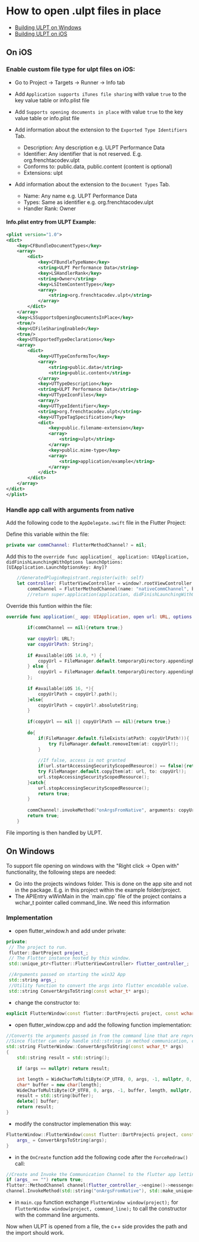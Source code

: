 # How to open .ulpt files in place

 - [Building ULPT on Windows](#on-windows)
 - [Building ULPT on iOS](#on-ios)

## On iOS

### Enable custom file type for ulpt files on iOS:

- Go to Project -> Targets -> Runner -> Info tab
- Add `Application supports iTunes file sharing` with value `true` to the key value table or info.plist file
- Add `Supports opening documents in place` with value `true` to the key value table or info.plist file
- Add information about the extension to the `Exported Type Identifiers` Tab.

  - Description: Any description e.g. ULPT Performance Data
  - Identifier: Any identifier that is not reserved. E.g. org.frenchtacodev.ulpt
  - Conforms to: public.data, public.content (content is optional)
  - Extensions: ulpt

- Add information about the extension to the `Document Types` Tab.
  - Name: Any name e.g. ULPT Performance Data
  - Types: Same as identifier e.g. org.frenchtacodev.ulpt
  - Handler Rank: Owner

#### Info.plist entry from ULPT Example:

```xml
<plist version="1.0">
<dict>
	<key>CFBundleDocumentTypes</key>
	<array>
		<dict>
			<key>CFBundleTypeName</key>
			<string>ULPT Performance Data</string>
			<key>LSHandlerRank</key>
			<string>Owner</string>
			<key>LSItemContentTypes</key>
			<array>
				<string>org.frenchtacodev.ulpt</string>
			</array>
		</dict>
	</array>
	<key>LSSupportsOpeningDocumentsInPlace</key>
	<true/>
	<key>UIFileSharingEnabled</key>
	<true/>
	<key>UTExportedTypeDeclarations</key>
	<array>
		<dict>
			<key>UTTypeConformsTo</key>
			<array>
				<string>public.data</string>
				<string>public.content</string>
			</array>
			<key>UTTypeDescription</key>
			<string>ULPT Performance Data</string>
			<key>UTTypeIconFiles</key>
			<array/>
			<key>UTTypeIdentifier</key>
			<string>org.frenchtacodev.ulpt</string>
			<key>UTTypeTagSpecification</key>
			<dict>
				<key>public.filename-extension</key>
				<array>
					<string>ulpt</string>
				</array>
				<key>public.mime-type</key>
				<array>
					<string>application/example</string>
				</array>
			</dict>
		</dict>
	</array>
</dict>
</plist>
```

### Handle app call with arguments from native

Add the following code to the `AppDelegate.swift` file in the Flutter Project:

Define this variable within the file:

```swift
private var commChannel: FlutterMethodChannel? = nil;
```

Add this to the `override func application(_ application: UIApplication, didFinishLaunchingWithOptions launchOptions: [UIApplication.LaunchOptionsKey: Any]?`

```swift
 	//GeneratedPluginRegistrant.register(with: self)
	let controller: FlutterViewController = window?.rootViewController as! FlutterViewController;
        commChannel = FlutterMethodChannel(name: "nativeCommChannel", binaryMessenger: controller.binaryMessenger);
        //return super.application(application, didFinishLaunchingWithOptions: launchOptions)
```

Override this funtion within the file:

```swift
override func application(_ app: UIApplication, open url: URL, options:[UIApplication.OpenURLOptionsKey : Any] = [:]) -> Bool {
        
        if(commChannel == nil){return true;}
        
        var copyUrl: URL?;
        var copyUrlPath: String?;
                
        if #available(iOS 14.0, *) {
            copyUrl = FileManager.default.temporaryDirectory.appendingPathComponent(url.lastPathComponent, conformingTo: UTType.data);
        } else {
            copyUrl = FileManager.default.temporaryDirectory.appendingPathComponent(url.lastPathComponent);
        };
        
        if #available(iOS 16, *){
            copyUrlPath = copyUrl?.path();
        }else{
            copyUrlPath = copyUrl?.absoluteString;
        }
        
        if(copyUrl == nil || copyUrlPath == nil){return true;}
        
        do{
            if(FileManager.default.fileExists(atPath: copyUrlPath!)){
                try FileManager.default.removeItem(at: copyUrl!);
            }
            
            //If false, access is not granted
            if(url.startAccessingSecurityScopedResource() == false){return true;}
            try FileManager.default.copyItem(at: url, to: copyUrl!);
            url.stopAccessingSecurityScopedResource();
        }catch{
            url.stopAccessingSecurityScopedResource();
            return true;
        }
        
        commChannel!.invokeMethod("onArgsFromNative", arguments: copyUrlPath!);
        return true;
    }
```

File importing is then handled by ULPT.

## On Windows

To support file opening on windows with the "Right click -> Open with" functionality, the following steps are needed:

- Go into the projects windows folder. This is done on the app site and not in the package. E.g. in this project within the example folder/project.
- The APIEntry wWinMain in the ´main.cpp´ file of the project contains a wchar_t pointer called command_line. We need this information

### Implementation
- open flutter_window.h and add under private:

```c++
private:
 // The project to run.
 flutter::DartProject project_;
 // The Flutter instance hosted by this window.
 std::unique_ptr<flutter::FlutterViewController> flutter_controller_;

 //Arguments passed on starting the win32 App
 std::string args_;
 //Utility function to convert the args into flutter encodable value.
 std::string ConvertArgsToString(const wchar_t* args);
```

- change the constructor to:

```c++
explicit FlutterWindow(const flutter::DartProject& project, const wchar_t* args);
```

- open flutter_window.cpp and add the following function implementation:

```c++
//Converts the arguments passed in from the command line that are represented as a wchar_t pointer. 
//Since flutter can only handle std::strings in method communication, conversion is needed.
std::string FlutterWindow::ConvertArgsToString(const wchar_t* args)
{
    std::string result = std::string();

    if (args == nullptr) return result;

    int length = WideCharToMultiByte(CP_UTF8, 0, args, -1, nullptr, 0, nullptr, nullptr);
    char* buffer = new char[length];
    WideCharToMultiByte(CP_UTF8, 0, args, -1, buffer, length, nullptr, nullptr);
    result = std::string(buffer);
    delete[] buffer;
    return result;   
}
```

- modify the constructor implemenation this way:

```c++
FlutterWindow::FlutterWindow(const flutter::DartProject& project, const wchar_t* args) : project_(project){
    args_ = ConvertArgsToString(args);
}
```

- in the `OnCreate` function add the following code after the `ForceRedraw()` call:

```c++
//Create and Invoke the Communication Channel to the flutter app letting it know about arguments if there are any 
if (args_ == "") return true;
flutter::MethodChannel channel(flutter_controller_->engine()->messenger(), "nativeCommChannel", &flutter::StandardMethodCodec::GetInstance());
channel.InvokeMethod(std::string("onArgsFromNative"), std::make_unique<flutter::EncodableValue>(flutter::EncodableValue(args_)));
```

- in  `main.cpp` function exchange `FlutterWindow window(project);` for `FlutterWindow window(project, command_line);` to call the constructor with the command line arguments.

Now when ULPT is opened from a file, the c++ side provides the path and the import should work.
